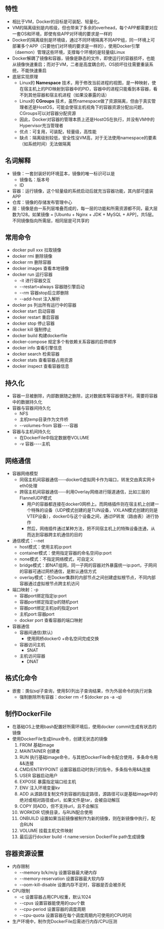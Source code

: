## 特性  
* 相比于VM，Docker的目标是可装配、轻量化。  
* VM的隔离级别是内核级，但也带来了多余的overhead，每个APP都需要对应一套OS和环境，即使有些APP对环境的要求是一样的  
* Docker的隔离级别是环境级，通过不同环境隔离不同APP组，同一环境上可部署多个APP（只要他们对环境的要求是一样的），使用Docker引擎（daemon）管理这些环境，支撑每个环境的是轻量级Linux  
* Docker解耦了镜像和容器，镜像是静态的文件，即使运行的容器损坏，也能从镜像快速重启；而对于VM，二者是高度耦合的，OS损坏往往需要重装系统，不能快速重启  
* 底层实现原理   
	* Linux的 **Namespace** 技术，用于修改当前进程的视图，是一种映射，使在宿主机上的PID映射到容器中的PID，容器中的进程只能看到本容器，看不到其他容器和宿主机进程（如果没暴露的话）  
    * Linux的 **CGroups** 技术，虽然namespace做了资源隔离，但由于真实管理者还是HostOS，可能会使宿主机视角下的容器资源分配出问题，CGroups可以对容器分配资源  
    * 因此，Docker对容器的管理本质上还是HostOS在执行，并没有VM中的Hypervisor充当管理者  
  * 优点：可复用，可装配，轻量级，高性能  
  * 缺点：隔离级别较低，安全性没VM高，对于无法使用namespace的要素（如系统时间）无法做隔离  

## 名词解释  
  * 镜像：一套封装好的环境蓝本，镜像的唯一标识可以是   
	* 镜像名：版本号  
    * ID  
  * 容器：运行镜像，这个轻量级的系统启动后就充当容器功能，其内部可盛装APP  
  * 仓库：镜像的存储发布管理中心  
  * 层：镜像是由一系列层堆叠而成的，每一层的功能和所需资源都不同，最大层数为128。如某镜像 = [Ubuntu + Nginx + JDK + MySQL + APP]，共5层。不同镜像指向所需层，相同层是可共享的  

## 常用命令
  * docker pull xxx 拉取镜像  
  * docker rmi 删除镜像  
  * docker rm 删除容器  
  * docker images 查看本地镜像  
  * docker run 运行容器   
	* -it 进行容器交互  
    * \--restart=always 容器随引擎启动  
    * \--rm 容器stop后立即删除  
    * \--add-host 注入解析  
  * docker ps 列出所有运行中的容器  
  * docker start 启动容器  
  * docker restart 重启容器  
  * docker stop 停止容器  
  * docker kill 强制停止  
  * docker build 构建dockerfile  
  * docker-compose 规定多个有依赖关系容器的启停顺序  
  * docker info 查看引擎信息  
  * docker search 检索容器  
  * docker stats 查看容器占用资源  
  * docker inspect 查看容器信息  
  
  
  
## 持久化  
  * 容器一旦被删除，内部数据随之删除，这对数据库等容器很不利，需要将容器中的数据持久化  
  * 容器与容器间持久化   
	* NFS  
    * 主机temp目录作为文件桥  
    * \--volumes-from 容器----容器  
  * 容器与主机间持久化   
	* 在DockerFile中指定数据卷VOLUME  
    * -v 容器----主机  

## 网络通信  
  * 容器网络模型   
	* 同宿主机间容器通信----docker0虚拟网卡作为端口，转发交由真实网卡eth0处理  
    * 跨宿主机间容器通信----利用Overlay网络进行隧道通信，比如三层的FlannelUDP模式   
		* 用户的容器都连接在docker0网桥上。而网络插件则在宿主机上创建一个特殊的设备（UDP模式创建的是TUN设备，VXLAN模式创建的则是VTEP设备），docker0与这个设备之间，通过IP转发（路由表）进行协作  
		* 然后，网络插件通过某种方法，把不同宿主机上的特殊设备连通，从而达到容器跨主机通信的目的  
  * 通信模式：--net   
    * host模式：使用主机ip:port  
    * container模式：使用指定容器的命名空间ip:port
    * none模式：不指定网络模式，可自定义  
    * bridge模式：即NAT组网，同一子网的容器对外暴露统一ip:port，子网间的容器可通过网桥通信，是默认通信方式  
    * overlay模式：在Docker集群的内部节点之间创建虚拟根节点，不同内部容器通过虚拟根节点跨主机访问  
  * 端口映射：-p   
    * 容器port绑定指定ip:port  
    * 容器port绑定指定ip的随机port  
    * 容器port绑定主机ip的指定port  
    * 主机port:容器port  
    * docker port 查看容器的端口映射  
  * 容器通信   
	* 容器间通信(默认)   
		* 使用网桥docker0 +命名空间完成交换  
    * 容器访问主机   
		* SNAT  
    * 主机访问容器   
		* DNAT  

## 格式化命令  
  * 嵌套：类似sql子查询，使用$()列出子查询结果，作为外层命令的执行对象   
	* 强制删除所有容器：docker rm -f $(docker ps -a -q)  

## 制作DockerFile  
  * 在基础OS上使用bash配置好所需环境后，使用docker commit生成有状态的镜像  
  * 使用DockerFile生成linux命令，创建无状态的镜像   
	1. FROM 基础image  
    2. MAINTAINER 创建者  
    3. RUN 执行基础image命令，与其他DockerFile命令配合使用，多条命令用&&连接  
    4. CMD/ENTRYPOINT 设置容器启动时执行的指令，多条指令用&&连接  
    5. USER 容器启动用户  
    6. EXPOSE 暴露指定端口给主机  
    7. ENV 注入环境变量kv  
    8. ADD 从源路径复制文件到容器的指定路径，源路径可以是基础image中的绝对或相对路径或url，如果文件是tar，会被自动解压  
    9. COPY 同ADD，但不支持url，且不会解压  
    10. WORKDIR 切换目录，与RUN配合使用  
    11. ONBUILD 设置如果当前镜像被制作为新的镜像，则在新镜像中执行，配合RUN  
    12. VOLUME 挂载主机文件映射  
    13. 最后运行docker build -t name:version DockerFile path生成镜像  

## 容器资源设置  
  * 内存限制   
	* \--memory b/k/m/g 设置容器最大硬内存  
    * \--memory-reservation 设置容器最大软内存  
    * \--oom-kill-disable 设置内存不足时，容器是否会被杀死  
  * CPU限制   
	* -c 设置容器占用CPU权重，默认1024  
    * \--cpus 设置容器能使用的cpu个数  
    * \--cpu-period 设置容器的调度周期  
    * \--cpu-quota 设置容器在每个调度周期内可使用的CPU时间  
  * 生产环境中，制作完DockerFile后需进行内存/CPU压测